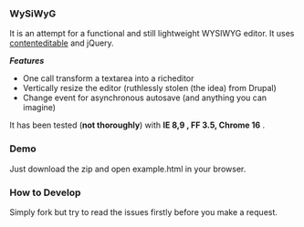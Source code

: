 ### WySiWyG

It is an attempt for a functional and still lightweight WYSIWYG editor. It uses [contenteditable](http://www.google.gr/search?aq=0&oq=contente&sourceid=chrome&ie=UTF-8&q=contenteditable "contenteditable") and jQuery.

_**Features**_
+	One call transform a textarea into a richeditor
+	Vertically resize the editor (ruthlessly stolen (the idea) from Drupal)
+	Change event for asynchronous autosave (and anything you can imagine)

It has been tested (**not thoroughly**) with **IE 8,9 , FF 3.5, Chrome 16** .

### Demo

Just download the zip and open example.html in your browser.

### How to Develop

Simply fork but try to read the issues firstly before you make a request.
